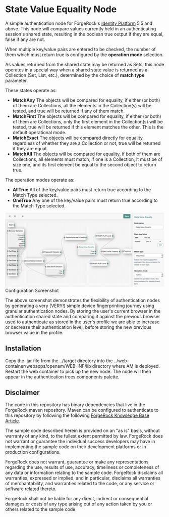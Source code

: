 <!--
 * The contents of this file are subject to the terms of the Common Development and
 * Distribution License (the License). You may not use this file except in compliance with the
 * License.
 *
 * You can obtain a copy of the License at legal/CDDLv1.0.txt. See the License for the
 * specific language governing permission and limitations under the License.
 *
 * When distributing Covered Software, include this CDDL Header Notice in each file and include
 * the License file at legal/CDDLv1.0.txt. If applicable, add the following below the CDDL
 * Header, with the fields enclosed by brackets [] replaced by your own identifying
 * information: "Portions copyright [year] [name of copyright owner]".
 *
 * Copyright 2017 ForgeRock AS.
 * Portions copyright 2018 David Luna.
-->
# State Value Equality Node

A simple authentication node for ForgeRock's [Identity Platform][forgerock_platform] 5.5 and above. This node will compare values currently held in an authenticating session's shared state, resulting in the boolean true output if they are equal, false if any are not. 

When multiple key/value pairs are entered to be checked, the number of them which must return true is configured by the **operation mode** selection.

As values returned from the shared state may be returned as Sets, this node operates in a special way when a shared state value is returned as a Collection (Set, List, etc.), determined by the choice of **match type** parameter. 

These states operate as:

* **MatchAny** The objects will be compared for equality, if either (or both) of them are Collections, all the elements in the Collection(s) will be tested, and true will be returned if any of them match.
* **MatchFirst** The objects will be compared for equality, if either (or both) of them are Collections, only the first element in the Collection(s) will be tested, true will be returned if this element matches the other. This is the default operational mode.
* **MatchExact** The objects will be compared directly for equality, regardless of whether they are a Collection or not, true will be returned if they are equal.
* **MatchAll** The objects will be compared for equality, if both of them are Collections, all elements must match, if one is a Collection, it must be of size one, and its first element be equal to the second object to return true.

The operation modes operate as:

* **AllTrue** All of the key/value pairs must return true according to the Match Type selected.
* **OneTrue** Any one of the key/value pairs must return true according to the Match Type selected.

![ScreenShot](./example.png)
Configuration Screenshot

The above screenshot demonstrates the flexibility of authentication nodes by generating a very (VERY!) simple device fingerprinting journey using granular authentication nodes. By storing the user's current browser in the authentication shared state and comparing it against the previous browser used to authenticate as stored in the user's profile we are able to increase or decrease their authentication level, before storing the new previous browser value in the profile.

## Installation

Copy the .jar file from the ../target directory into the ../web-container/webapps/openam/WEB-INF/lib directory where AM is deployed.  Restart the web container to pick up the new node.  The node will then appear in the authentication trees components palette.

## Disclaimer

The code in this repository has binary dependencies that live in the ForgeRock maven repository. Maven can be configured to authenticate to this repository by following the following [ForgeRock Knowledge Base Article](https://backstage.forgerock.com/knowledge/kb/article/a74096897).
        
The sample code described herein is provided on an "as is" basis, without warranty of any kind, to the fullest extent permitted by law. ForgeRock does not warrant or guarantee the individual success developers may have in implementing the sample code on their development platforms or in production configurations.

ForgeRock does not warrant, guarantee or make any representations regarding the use, results of use, accuracy, timeliness or completeness of any data or information relating to the sample code. ForgeRock disclaims all warranties, expressed or implied, and in particular, disclaims all warranties of merchantability, and warranties related to the code, or any service or software related thereto.

ForgeRock shall not be liable for any direct, indirect or consequential damages or costs of any type arising out of any action taken by you or others related to the sample code.

[forgerock_platform]: https://www.forgerock.com/platform/  
